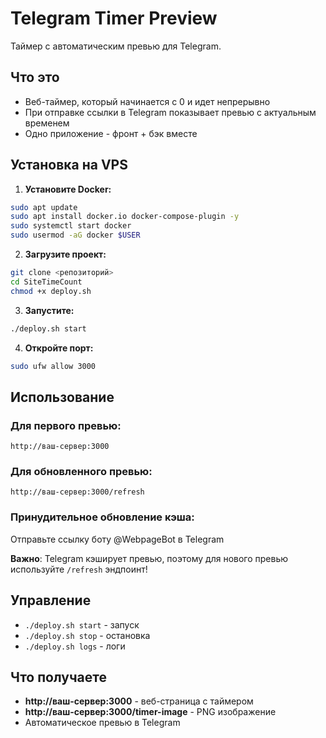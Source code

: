 # Telegram Timer Preview

Таймер с автоматическим превью для Telegram.

## Что это

- Веб-таймер, который начинается с 0 и идет непрерывно
- При отправке ссылки в Telegram показывает превью с актуальным временем
- Одно приложение - фронт + бэк вместе

## Установка на VPS

1. **Установите Docker:**
```bash
sudo apt update
sudo apt install docker.io docker-compose-plugin -y
sudo systemctl start docker
sudo usermod -aG docker $USER
```

2. **Загрузите проект:**
```bash
git clone <репозиторий>
cd SiteTimeCount
chmod +x deploy.sh
```

3. **Запустите:**
```bash
./deploy.sh start
```

4. **Откройте порт:**
```bash
sudo ufw allow 3000
```

## Использование

### Для первого превью:
`http://ваш-сервер:3000`

### Для обновленного превью:
`http://ваш-сервер:3000/refresh`

### Принудительное обновление кэша:
Отправьте ссылку боту @WebpageBot в Telegram

**Важно**: Telegram кэширует превью, поэтому для нового превью используйте `/refresh` эндпоинт!

## Управление

- `./deploy.sh start` - запуск
- `./deploy.sh stop` - остановка  
- `./deploy.sh logs` - логи

## Что получаете

- **http://ваш-сервер:3000** - веб-страница с таймером
- **http://ваш-сервер:3000/timer-image** - PNG изображение
- Автоматическое превью в Telegram